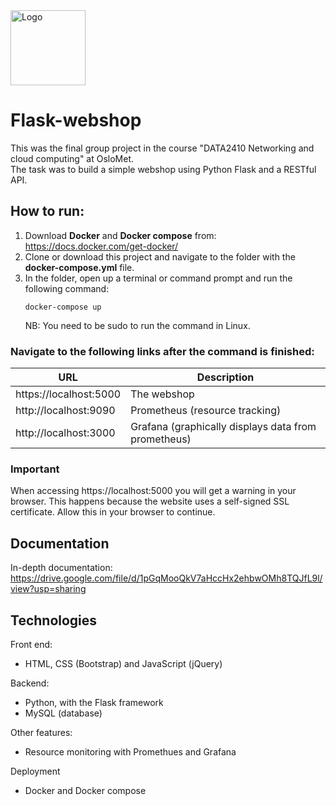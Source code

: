 <img src="https://drive.google.com/thumbnail?id=10MLLfi0yYpP0EZF3M7xVTN2Byc3pCZAm" alt="Logo" width="120"/>

# Flask-webshop

This was the final group project in the course "DATA2410 Networking and cloud computing" at OsloMet. <br />
The task was to build a simple webshop using Python Flask and a RESTful API. <br />

## How to run:
1. Download **Docker** and **Docker compose** from: https://docs.docker.com/get-docker/
2. Clone or download this project and navigate to the folder with the **docker-compose.yml** file. 
3. In the folder, open up a terminal or command prompt and run the following command:
   ```console
   docker-compose up
   ```
   NB: You need to be sudo to run the command in Linux. <br />
   
### Navigate to the following links after the command is finished:

URL | Description
------------ | -------------
https://localhost:5000 | The webshop
http://localhost:9090  | Prometheus (resource tracking)
http://localhost:3000  | Grafana (graphically displays data from prometheus)

### Important
When accessing https://localhost:5000 you will get a warning in your browser. This happens because the
website uses a self-signed SSL certificate. Allow this in your browser to continue.

## Documentation
In-depth documentation: https://drive.google.com/file/d/1pGqMooQkV7aHccHx2ehbwOMh8TQJfL9l/view?usp=sharing

## Technologies
Front end:
 - HTML, CSS (Bootstrap) and JavaScript (jQuery)
 
Backend:
 - Python, with the Flask framework
 - MySQL (database)
 
 Other features:
  - Resource monitoring with Promethues and Grafana
 
 Deployment
  - Docker and Docker compose
